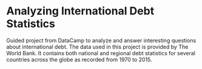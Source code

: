 # Analyzing International Debt Statistics
Guided project from DataCamp to analyze and answer interesting questions about international debt. The data used in this project is provided by The World Bank. It contains both national and regional debt statistics for several countries across the globe as recorded from 1970 to 2015.
